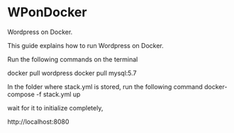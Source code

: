 # WPonDocker

Wordpress on Docker. 

This guide explains how to run Wordpress on Docker. 

Run the following commands on the terminal

docker pull wordpress
docker pull mysql:5.7

In the folder where stack.yml is stored, run the following command
docker-compose -f stack.yml up


wait for it to initialize completely, 

 http://localhost:8080

